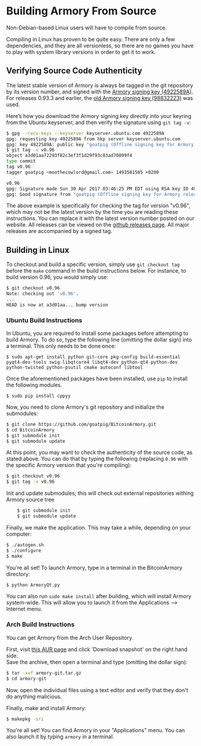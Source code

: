 # Building Armory From Source

Non-Debian-based Linux users will have to compile from source.

Compiling in Linux has proven to be quite easy. There are only a few dependencies, and they are all versionless, so there are no games you have to play with system library versions in order to get it to work.

## Verifying Source Code Authenticity

The latest stable version of Armory is always be tagged in the git repository by its version number, and signed with the [Armory signing key (4922589A)](http://keyserver.ubuntu.com/pks/lookup?search=goatpig). For releases 0.93.3 and earlier, the [old Armory signing key (98832223)](http://keyserver.ubuntu.com/pks/lookup?search=Alan+Reiner) was used.

Here’s how you download the Armory signing key directly into your keyring from the Ubuntu keyserver, and then verify the signature using `git tag -v`:

~~~ bash
$ gpg --recv-keys --keyserver keyserver.ubuntu.com 4922589A
gpg: requesting key 4922589A from hkp server keyserver.ubuntu.com
gpg: key 4922589A: public key "goatpig (Offline signing key for Armory releases) <moothecowlord@gmail.com>" imported
$ git tag -v v0.96
object a3d01aa72293f82c3ef3f1d29f93c83ad70099f4
type commit
tag v0.96
tagger goatpig <moothecowlord@gmail.com> 1493581585 +0200

v0.96
gpg: Signature made Sun 30 Apr 2017 03:46:25 PM EDT using RSA key ID 4922589A
gpg: Good signature from "goatpig (Offline signing key for Armory releases) <moothecowlord@gmail.com>"
~~~


The above example is specifically for checking the tag for version "v0.96", which may not be the latest version by the time you are reading these instructions.  You can replace it with the latest version number posted on our website. All releases can be viewed on the [github releases page](https://github.com/goatpig/BitcoinArmory/releases). All major releases are accompanied by a signed tag.

## Building in Linux

To checkout and build a specific version, simply use `git checkout tag` before the `make` command in the build instructions below. For instance, to build version 0.96, you would simply use:

~~~ bash
$ git checkout v0.96
Note: checking out 'v0.96'.
...
HEAD is now at a3d01aa... bump version
~~~

### Ubuntu Build Instructions

In Ubuntu, you are required to install some packages before attempting to build Armory. To do so, type the following line (omitting the dollar sign) into a terminal. This only needs to be done once:

    $ sudo apt-get install python git-core pkg-config build-essential pyqt4-dev-tools swig libqtcore4 libqt4-dev python-qt4 python-dev python-twisted python-psutil cmake autoconf libtool

Once the aforementioned packages have been installed, use `pip` to install the following modules.

    $ sudo pip install cppyy

Now, you need to clone Armory's git repository and initialize the submodules:

~~~bash
$ git clone https://github.com/goatpig/BitcoinArmory.git
$ cd BitcoinArmory
$ git submodule init
$ git submodule update
~~~

At this point, you may want to check the authenticity of the source code, as stated above. You can do that by typing the following (replacing `0.96` with the specific Armory version that you're compiling):

~~~bash
$ git checkout v0.96
$ git tag -v v0.96
~~~

Init and update submodules; this will check out external repositories withing Armory source tree

~~~bash
    $ git submodule init
    $ git submodule update
~~~

Finally, we make the application. This may take a while, depending on your computer:

~~~bash
$ ./autogen.sh
$ ./configure
$ make
~~~

You're all set! To launch Armory, type in a terminal in the BitcoinArmory directory:

~~~bash
$ python ArmoryQt.py
~~~

You can also run `sudo make install` after building, which will install Armory system-wide. This will allow you to launch it from the Applications –> Internet menu.


### Arch Build Instructions

You can get Armory from the Arch User Repository.

First, visit [this AUR page](https://aur.archlinux.org/packages/armory-git/) and click 'Download snapshot' on the right hand side.  
Save the archive, then open a terminal and type (omitting the dollar sign):

~~~bash
$ tar -xvf armory-git.tar.gz
$ cd armory-git
~~~

Now, open the individual files using a text editor and verify that they don't do anything malicious.

Finally, make and install Armory:

~~~bash
$ makepkg -sri
~~~

You're all set! You can find Armory in your "Applications" menu. You can also launch it by typing `armory` in a terminal.
